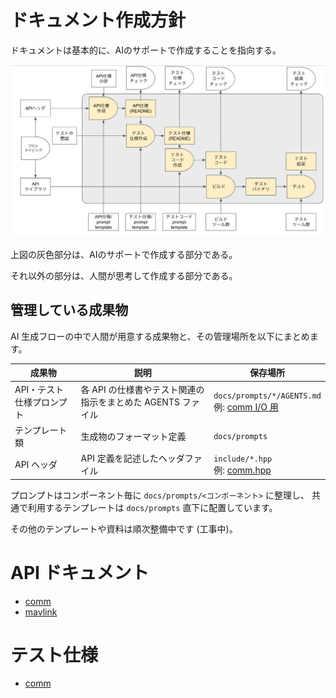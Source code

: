 # ドキュメント作成方針

ドキュメントは基本的に、AIのサポートで作成することを指向する。

![image](ai-colab-overview.png)

上図の灰色部分は、AIのサポートで作成する部分である。

それ以外の部分は、人間が思考して作成する部分である。

## 管理している成果物

AI 生成フローの中で人間が用意する成果物と、その管理場所を以下にまとめます。

| 成果物 | 説明 | 保存場所 |
|--------|------|---------|
| API・テスト仕様プロンプト | 各 API の仕様書やテスト関連の指示をまとめた AGENTS ファイル | `docs/prompts/*/AGENTS.md` <br>例: [comm I/O 用](prompts/comm/io/AGENTS.md) |
| テンプレート類 | 生成物のフォーマット定義 | `docs/prompts` |
| API ヘッダ | API 定義を記述したヘッダファイル | `include/*.hpp` <br>例: [comm.hpp](../include/comm.hpp) |

プロンプトはコンポーネント毎に `docs/prompts/<コンポーネント>` に整理し、
共通で利用するテンプレートは `docs/prompts` 直下に配置しています。

その他のテンプレートや資料は順次整備中です (工事中)。

# API ドキュメント
- [comm](api/comm/api_comm.md)
- [mavlink](api/mavlink/api_mavlink.md)

# テスト仕様
- [comm](test/comm)

